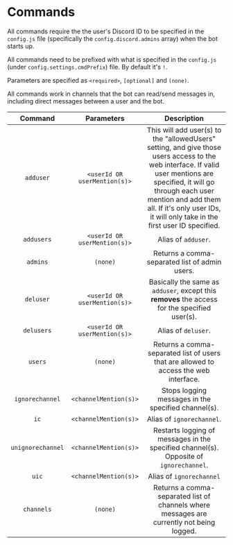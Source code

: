 # Commands
All commands require the the user's Discord ID to be specified in the `config.js` file (specifically the `config.discord.admins` array) when the bot starts up.

All commands need to be prefixed with what is specified in the `config.js` (under `config.settings.cmdPrefix`) file. By default it's `!`.

Parameters are specified as `<required>`, `[optional]` and `(none)`.

All commands work in channels that the bot can read/send messages in, including direct messages between a user and the bot.

| Command | Parameters | Description |
| :---: | :---: | :---: |
| `adduser` | `<userId OR userMention(s)>` | This will add user(s) to the "allowedUsers" setting, and give those users access to the web interface. If valid user mentions are specified, it will go through each user mention and add them all. If it's only user IDs, it will only take in the first user ID specified. |
| `addusers` | `<userId OR userMention(s)>` | Alias of `adduser`. |
| `admins` | `(none)` | Returns a comma-separated list of admin users. |
| `deluser` | `<userId OR userMention(s)>` | Basically the same as `adduser`, except this **removes** the access for the specified user(s). |
| `delusers` | `<userId OR userMention(s)>` | Alias of `deluser`. |
| `users` | `(none)` | Returns a comma-separated list of users that are allowed to access the web interface. |
| `ignorechannel` | `<channelMention(s)>` | Stops logging messages in the specified channel(s). |
| `ic` | `<channelMention(s)>` | Alias of `ignorechannel`. |
| `unignorechannel` | `<channelMention(s)>` | Restarts logging of messages in the specified channel(s). Opposite of `ignorechannel`. |
| `uic` | `<channelMention(s)>` | Alias of `ignorechannel` |
| `channels` | `(none)` | Returns a comma-separated list of channels where messages are currently not being logged. |
